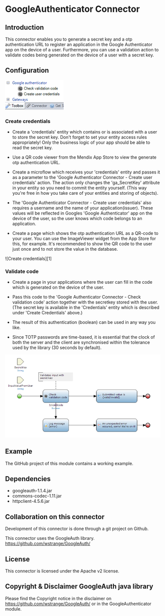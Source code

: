 # GoogleAuthenticator Connector
 
## Introduction

This connector enables you to generate a secret key and a otp authentication URL to register an application in the Google Authenticator app on the device of a user. Furthermore, you can use a validation action to validate codes being generated on the device of a user with a secret key.

## Configuration
 ![Available actions][3] 
 
### Create credentials
 
 - Create a 'credentials' entity which contains or is associated with a user to store the secret key. Don't forget to set your entity access rules appropriately! Only the business logic of your app should be able to read the secret key. 

 - Use a QR code viewer from the Mendix App Store to view the generate otp authentication URL.

 - Create a microflow which receives your 'credentials' entity and passes it as a parameter to the 'Google Authenticator Connector - Create user credentials' action. The action only changes the 'ga_SecretKey' attribute in your entity so you need to commit the entity yourself. (This way you're free in how you take care of your entities and storing of objects). 
 
 - The 'Google Authenticator Connector - Create user credentials' also requires a username and the name of your application(issuer). These values will be reflected in Googles 'Google Authenticator' app on the device of the user, so the user knows which code belongs to an application.
 
 - Create a page which shows the otp authentication URL as a QR-code to your user. You can use the ImageViewer widget from the App Store for this, for example. It's recommended to show the QR code to the user just once and to not store the value in the database.
  
![Create credentials][1]

### Validate code

- Create a page in your applications where the user can fill in the code which is generated on the device of the user. 

- Pass this code to the 'Google Authenticator Connector - Check validation code' action together with the secretkey stored with the user. (The secret key is available in the 'Credentials' entity which is described under 'Create Credentials' above.)

- The result of this authentication (boolean) can be used in any way you like.

- Since TOTP passwords are time-based, it is essential that the clock of both the server and the client are synchronised within the tolerance used by the library (30 seconds by default).

![Validate code][2]


## Example
The GitHub project of this module contains a working example.

## Dependencies

- googleauth-1.1.4.jar
- commons-codec-1.11.jar
- httpclient-4.5.6.jar

## Collaboration on this connector

Development of this connector is done through a git project on Github.

This connector uses the GoogleAuth library. https://github.com/wstrange/GoogleAuth/

## License

This connector is licensed under the Apache v2 license.

## Copyright & Disclaimer GoogleAuth java library
Please find the Copyright notice in the disclaimer on https://github.com/wstrange/GoogleAuth/ or in the GoogleAuthenticator module.

  
  [2]: https://raw.githubusercontent.com/RoelandSalij/GoogleAuthenticator/master/docs/images/ValidateUserInput.PNG
  [3]: https://raw.githubusercontent.com/RoelandSalij/GoogleAuthenticator/master/docs/images/Actions.PNG
